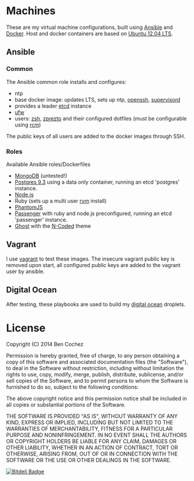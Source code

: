 # Machines

These are my virtual machine configurations, built using [Ansible](http://www.ansible.com/home) and [Docker](https://www.docker.io/). Host and docker containers are based on [Ubuntu 12.04 LTS](https://wiki.ubuntu.com/LTS).

## Ansible

### Common

The Ansible common role installs and configures:

* ntp
* base docker image: updates LTS, sets up ntp, [openssh](http://www.openssh.com/), [supervisord](http://supervisord.org/)
* provides a leader [etcd](https://github.com/coreos/etcd) instance
* [ufw](https://launchpad.net/ufw)
* users: [zsh](http://www.zsh.org/), [zprezto](https://github.com/sorin-ionescu/prezto) and their configured dotfiles (must be configurable using [rcm](https://github.com/thoughtbot/rcm))

The public keys of all users are added to the docker images through SSH.

### Roles

Available Ansible roles/Dockerfiles

* [MongoDB](http://www.mongodb.org/) (untested!)
* [Postgres 9.3](http://www.postgresql.org/) using a data only container, running an etcd 'postgres' instance.
* [Node.js](http://nodejs.org/)
* Ruby (sets up a multi user [rvm](http://rvm.io/) install)
* [PhantomJS](http://phantomjs.org/)
* [Passenger](https://www.phusionpassenger.com/) with ruby and node.js preconfigured, running an etcd 'passenger' instance.
* [Ghost](https://ghost.org/) with the [N-Coded](https://github.com/polygonix/N-Coded) theme

## Vagrant

I use [vagrant](http://www.vagrantup.com/) to test these images. The insecure vagrant public key is removed upon start, all configured public keys are added to the vagrant user by ansible.

## Digital Ocean

After testing, these playbooks are used to build my [digital ocean](https://www.digitalocean.com/) droplets.

# License

Copyright (C) 2014 Ben Cochez

Permission is hereby granted, free of charge, to any person obtaining a copy of this software and associated documentation files (the "Software"), to deal in the Software without restriction, including without limitation the rights to use, copy, modify, merge, publish, distribute, sublicense, and/or sell copies of the Software, and to permit persons to whom the Software is furnished to do so, subject to the following conditions:

The above copyright notice and this permission notice shall be included in all copies or substantial portions of the Software.

THE SOFTWARE IS PROVIDED "AS IS", WITHOUT WARRANTY OF ANY KIND, EXPRESS OR IMPLIED, INCLUDING BUT NOT LIMITED TO THE WARRANTIES OF MERCHANTABILITY, FITNESS FOR A PARTICULAR PURPOSE AND NONINFRINGEMENT. IN NO EVENT SHALL THE AUTHORS OR COPYRIGHT HOLDERS BE LIABLE FOR ANY CLAIM, DAMAGES OR OTHER LIABILITY, WHETHER IN AN ACTION OF CONTRACT, TORT OR OTHERWISE, ARISING FROM, OUT OF OR IN CONNECTION WITH THE SOFTWARE OR THE USE OR OTHER DEALINGS IN THE SOFTWARE.


[![Bitdeli Badge](https://d2weczhvl823v0.cloudfront.net/benc/machines/trend.png)](https://bitdeli.com/free "Bitdeli Badge")
